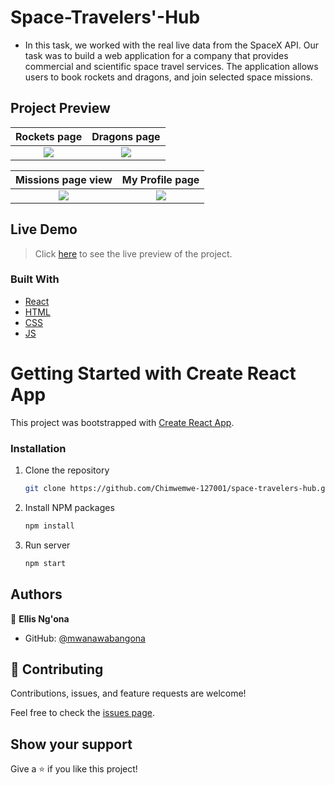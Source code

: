 # Space-Travelers'-Hub
- In this task, we worked with the real live data from the SpaceX API. Our task was to build a web application for a company that provides commercial and scientific space travel services. The application allows users to book rockets and dragons, and join selected space missions.

## Project Preview

Rockets page                             |  Dragons page
:---------------------------------------:|:---------------------------------------:
![](./project_preview/rockets.png)       |  ![](./project_preview/dragons.png) 

Missions page view                       |  My Profile page
:---------------------------------------:|:---------------------------------------:
![](./project_preview/missions.png)      |  ![](./project_preview/myprofile.png) 

## Live Demo
> Click [here](https://space-travelers-hub-react.netlify.app/) to see the live preview of the project.

### Built With

- [React](https://es.reactjs.org/)
- [HTML](https://www.w3schools.com/html/)
- [CSS](https://www.w3schools.com/css/)
- [JS](https://www.javascript.com/)

# Getting Started with Create React App

This project was bootstrapped with [Create React App](https://github.com/facebook/create-react-app).

### Installation

1. Clone the repository
   ```sh
   git clone https://github.com/Chimwemwe-127001/space-travelers-hub.git
   ```
2. Install NPM packages
   ```sh
   npm install
   ```
3. Run server
   ```sh
   npm start
   ```
## Authors

👤 **Ellis Ng'ona**

- GitHub: [@mwanawabangona](https://github.com/mwanawabangona)


## 🤝 Contributing

Contributions, issues, and feature requests are welcome!

Feel free to check the [issues page](../../issues/).

## Show your support

Give a ⭐️ if you like this project!
